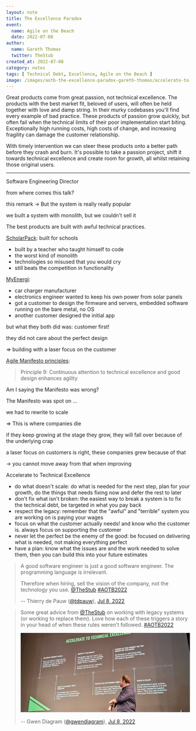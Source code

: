 ```yaml
---
layout: note
title: The Excellence Paradox
event:
  name: Agile on the Beach
  date: 2022-07-08
author:
  name: Gareth Thomas
  twitter: TheStub
created_at: 2022-07-08
category: notes
tags: [ Technical Debt, Excellence, Agile on the Beach ]
image: /images/aotb-the-excellence-paradox-gareth-thomas/accelerate-to-technical-excellence.jpeg
---
```


Great products come from great passion, not technical excellence. The products with the best market fit, beloved of users, will often be held together with love and damp string. In their murky codebases you'll find every example of bad practice. These products of passion grow quickly, but often fail when the technical limits of their poor implementation start biting. Exceptionally high running costs, high costs of change, and increasing fragility can damage the customer relationship.

With timely intervention we can steer these products onto a better path before they crash and burn. It's possible to take a passion project, shift it towards technical excellence and create room for growth, all whilst retaining those original users.

---

Software Engineering Director

from where comes this talk?

this remark -> But the system is really really popular

we built a system with monolith, but we couldn't sell it

The best products are built with awful technical practices.

[ScholarPack](https://scholarpack.com): built for schools

- built by a teacher who taught himself to code
- the worst kind of monolith
- technologies so misused that you would cry
- still beats the competition in functionality

[MyEnergi](https://myenergi.com):

- car charger manufacturer
- electronics engineer wanted to keep his own power from solar panels
- got a customer to design the firmware and servers, embedded software running on the bare metal, no OS
- another customer designed the initial app

but what they both did was: customer first!

they did not care about the perfect design

=> building with a laser focus on the customer

[Agile Manifesto principles](https://agilemanifesto.org/principles.html):

> Principle 9: Continuous attention to technical excellence and good design enhances agility

Am I saying the Manifesto was wrong?

The Manifesto was spot on ...

we had to rewrite to scale

=> This is where companies die

if they keep growing at the stage they grow, they will fall over because of the underlying crap

a laser focus on customers is right, these companies grew because of that

-> you cannot move away from that when improving

Accelerate to Technical Excellence

- do what doesn't scale: do what is needed for the next step, plan for your growth, do the things that needs fixing now and defer the rest to later
- don't fix what isn't broken: the easiest way to break a system is to fix the technical debt, be targeted in what you pay back
- respect the legacy: remember that the "awful" and "terrible" system you are working on is paying your wages
- focus on what the customer actually needs! and know who the customer is. always focus on supporting the customer
- never let the perfect be the enemy of the good: be focused on delivering what is needed, not making everything perfect
- have a plan: know what the issues are and the work needed to solve them, then you can build this into your future estimates

> A good software engineer is just a good software engineer. The programming language is irrelevant.
>
> Therefore when hiring, sell the vision of the company, not the technology you use. [@TheStub](https://twitter.com/TheStub) [#AOTB2022](https://twitter.com/hashtag/AOTB2022)
>
> -- Thierry de Pauw ([@tdpauw](https://twitter.com/tdpauw)), [Jul 8, 2022](https://twitter.com/tdpauw/status/1545413895585677315)

> Some great advice from [@TheStub](https://twitter.com/TheStub) on working with legacy systems (or working to replace them). Love how each of these triggers a story in your head of when these rules weren't followed. [#AOTB2022](https://twitter.com/hashtag/AOTB2022)
>
> ![Accelerate to Technical Excellence](/images/aotb-the-excellence-paradox-gareth-thomas/accelerate-to-technical-excellence.jpeg)
>
> -- Gwen Diagram ([@gwendiagram](https://twitter.com/gwendiagram)), [Jul 8, 2022](https://twitter.com/gwendiagram/status/1545409498080223235)
